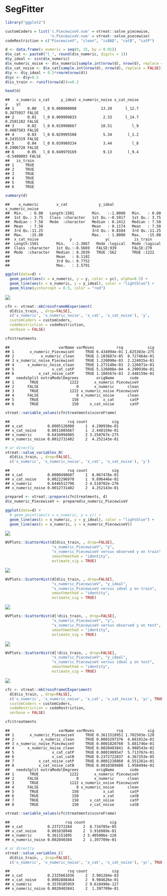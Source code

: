 SegFitter
================

``` r
library("ggplot2")
```

``` r
customCoders = list('c.PiecewiseV.num' = vtreat::solve_piecewise,
                    'n.PiecewiseV.num' = vtreat::solve_piecewise)
codeRestriction = c("PiecewiseV", "clean", "isBAD", "catB", "catP")
```

``` r
d <- data.frame(x_numeric = seq(0, 15, by = 0.01))
d$x_cat <- paste0("l_", round(d$x_numeric, digits = 1))
d$y_ideal <- sin(d$x_numeric)
d$x_numeric_noise <- d$x_numeric[sample.int(nrow(d), nrow(d), replace = FALSE)]
d$x_cat_noise <- d$x_cat[sample.int(nrow(d), nrow(d), replace = FALSE)]
d$y <- d$y_ideal + 0.5*rnorm(nrow(d))
d$yc <- d$y>0.5
d$is_train <- runif(nrow(d))>=0.2

head(d)
```

    ##   x_numeric x_cat     y_ideal x_numeric_noise x_cat_noise          y    yc
    ## 1      0.00   l_0 0.000000000           13.20      l_12.7  0.3875937 FALSE
    ## 2      0.01   l_0 0.009999833            2.33      l_14.7  0.2501102 FALSE
    ## 3      0.02   l_0 0.019998667           10.51         l_9  0.4087583 FALSE
    ## 4      0.03   l_0 0.029995500            5.34       l_1.2  0.2435319 FALSE
    ## 5      0.04   l_0 0.039989334            3.44         l_8  0.2906728 FALSE
    ## 6      0.05   l_0 0.049979169            9.13       l_9.4 -0.5400803 FALSE
    ##   is_train
    ## 1     TRUE
    ## 2     TRUE
    ## 3     TRUE
    ## 4     TRUE
    ## 5     TRUE
    ## 6     TRUE

``` r
summary(d)
```

    ##    x_numeric        x_cat              y_ideal        x_numeric_noise
    ##  Min.   : 0.00   Length:1501        Min.   :-1.0000   Min.   : 0.00  
    ##  1st Qu.: 3.75   Class :character   1st Qu.:-0.5917   1st Qu.: 3.75  
    ##  Median : 7.50   Mode  :character   Median : 0.2412   Median : 7.50  
    ##  Mean   : 7.50                      Mean   : 0.1174   Mean   : 7.50  
    ##  3rd Qu.:11.25                      3rd Qu.: 0.8104   3rd Qu.:11.25  
    ##  Max.   :15.00                      Max.   : 1.0000   Max.   :15.00  
    ##  x_cat_noise              y               yc           is_train      
    ##  Length:1501        Min.   :-2.3867   Mode :logical   Mode :logical  
    ##  Class :character   1st Qu.:-0.5669   FALSE:939       FALSE:279      
    ##  Mode  :character   Median : 0.2039   TRUE :562       TRUE :1222     
    ##                     Mean   : 0.1102                                  
    ##                     3rd Qu.: 0.7752                                  
    ##                     Max.   : 2.5791

``` r
ggplot(data=d) +
  geom_point(aes(x = x_numeric, y = y, color = yc), alpha=0.5) + 
  geom_line(aes(x = x_numeric, y = y_ideal), color = "lightblue") +
  geom_hline(yintercept = 0.5, color = "red")
```

![](SegFitter_files/figure-markdown_github/example-1.png)

``` r
cfn <- vtreat::mkCrossFrameNExperiment(
  d[d$is_train, , drop=FALSE], 
  c('x_numeric', 'x_numeric_noise', 'x_cat', 'x_cat_noise'), 'y',
  customCoders = customCoders,
  codeRestriction = codeRestriction,
  verbose = FALSE)

cfn$treatments
```

    ##                      varName varMoves          rsq           sig
    ## 1       x_numeric_PiecewiseV     TRUE 6.434994e-01 1.625383e-275
    ## 2            x_numeric_clean     TRUE 2.103687e-05  8.727464e-01
    ## 3 x_numeric_noise_PiecewiseV     TRUE 1.220090e-03  2.224015e-01
    ## 4      x_numeric_noise_clean     TRUE 1.273140e-03  2.126071e-01
    ## 5                 x_cat_catP     TRUE 5.126008e-04  4.290930e-01
    ## 6           x_cat_noise_catP     TRUE 1.108567e-03  2.448159e-01
    ##   needsSplit extraModelDegrees        origName       code
    ## 1       TRUE              1222       x_numeric PiecewiseV
    ## 2      FALSE                 0       x_numeric      clean
    ## 3       TRUE              1222 x_numeric_noise PiecewiseV
    ## 4      FALSE                 0 x_numeric_noise      clean
    ## 5       TRUE               150           x_cat       catP
    ## 6       TRUE               150     x_cat_noise       catP

``` r
vtreat::variable_values(cfn$treatments$scoreFrame)
```

    ##                          rsq count           sig
    ## x_cat           0.0005126008     1  4.290930e-01
    ## x_cat_noise     0.0011085667     1  2.448159e-01
    ## x_numeric       0.6434994085     2 3.250767e-275
    ## x_numeric_noise 0.0012731402     2  4.252143e-01

``` r
# or directly
vtreat::value_variables_N(
  d[d$is_train, , drop=FALSE], 
  c('x_numeric', 'x_numeric_noise', 'x_cat', 'x_cat_noise'), 'y')
```

    ##                          rsq count           sig
    ## x_cat           0.0000490687     1  8.067478e-01
    ## x_cat_noise     0.0022296978     1  9.896446e-02
    ## x_numeric       0.6446512796     2 4.510702e-276
    ## x_numeric_noise 0.0012731402     2  4.252143e-01

``` r
prepared <- vtreat::prepare(cfn$treatments, d)
d$x_numeric_PiecewiseV <- prepared$x_numeric_PiecewiseV

ggplot(data=d) +
  # geom_point(aes(x = x_numeric, y = y)) + 
  geom_line(aes(x = x_numeric, y = y_ideal), color = "lightblue") + 
  geom_line(aes(x = x_numeric, y = x_numeric_PiecewiseV))
```

![](SegFitter_files/figure-markdown_github/solve_numeric-1.png)

``` r
WVPlots::ScatterHist(d[d$is_train, , drop=FALSE], 
                     "x_numeric_PiecewiseV", "y",
                     "x_numeric_PiecewiseV versus observed y on train",
                     smoothmethod = "identity",
                     estimate_sig = TRUE)
```

![](SegFitter_files/figure-markdown_github/solve_numeric-2.png)

``` r
WVPlots::ScatterHist(d[d$is_train, , drop=FALSE], 
                     "x_numeric_PiecewiseV", "y_ideal",
                     "x_numeric_PiecewiseV versus ideal y on train",
                     smoothmethod = "identity",
                     estimate_sig = TRUE)
```

![](SegFitter_files/figure-markdown_github/solve_numeric-3.png)

``` r
WVPlots::ScatterHist(d[!d$is_train, , drop=FALSE], 
                     "x_numeric_PiecewiseV", "y",
                     "x_numeric_PiecewiseV versus observed y on test",
                     smoothmethod = "identity",
                     estimate_sig = TRUE)
```

![](SegFitter_files/figure-markdown_github/solve_numeric-4.png)

``` r
WVPlots::ScatterHist(d[!d$is_train, , drop=FALSE], 
                     "x_numeric_PiecewiseV", "y_ideal",
                     "x_numeric_PiecewiseV versus ideal y on test",
                     smoothmethod = "identity",
                     estimate_sig = TRUE)
```

![](SegFitter_files/figure-markdown_github/solve_numeric-5.png)

``` r
cfc <- vtreat::mkCrossFrameCExperiment(
  d[d$is_train, , drop=FALSE], 
  c('x_numeric', 'x_numeric_noise', 'x_cat', 'x_cat_noise'), 'yc', TRUE,
  customCoders = customCoders,
  codeRestriction = codeRestriction,
  verbose = FALSE)

cfc$treatments
```

    ##                      varName varMoves          rsq           sig
    ## 1       x_numeric_PiecewiseV     TRUE 0.3611518951 1.702503e-128
    ## 2            x_numeric_clean     TRUE 0.0003297376  4.661912e-01
    ## 3 x_numeric_noise_PiecewiseV     TRUE 0.0001820760  5.881746e-01
    ## 4      x_numeric_noise_clean     TRUE 0.0020403841  6.988543e-02
    ## 5                 x_cat_catP     TRUE 0.0001989547  5.713767e-01
    ## 6                 x_cat_catB     TRUE 0.2372722837  4.367353e-85
    ## 7           x_cat_noise_catP     TRUE 0.0001238860  6.551261e-01
    ## 8           x_cat_noise_catB     TRUE 0.0010389480  1.958494e-01
    ##   needsSplit extraModelDegrees        origName       code
    ## 1       TRUE              1222       x_numeric PiecewiseV
    ## 2      FALSE                 0       x_numeric      clean
    ## 3       TRUE              1222 x_numeric_noise PiecewiseV
    ## 4      FALSE                 0 x_numeric_noise      clean
    ## 5       TRUE               150           x_cat       catP
    ## 6       TRUE               150           x_cat       catB
    ## 7       TRUE               150     x_cat_noise       catP
    ## 8       TRUE               150     x_cat_noise       catB

``` r
vtreat::variable_values(cfc$treatments$scoreFrame)
```

    ##                         rsq count           sig
    ## x_cat           0.237272284     2  8.734705e-85
    ## x_cat_noise     0.001038948     2  3.916989e-01
    ## x_numeric       0.361151895     2 3.405006e-128
    ## x_numeric_noise 0.002040384     2  1.397709e-01

``` r
# or directly
vtreat::value_variables_C(
  d[d$is_train, , drop=FALSE], 
  c('x_numeric', 'x_numeric_noise', 'x_cat', 'x_cat_noise'), 'yc', TRUE)
```

    ##                          rsq count           sig
    ## x_cat           0.2325661836     2  3.901284e-83
    ## x_cat_noise     0.0002888464     2  9.904626e-01
    ## x_numeric       0.3570105959     2 9.610490e-127
    ## x_numeric_noise 0.0020403841     2  1.397709e-01
